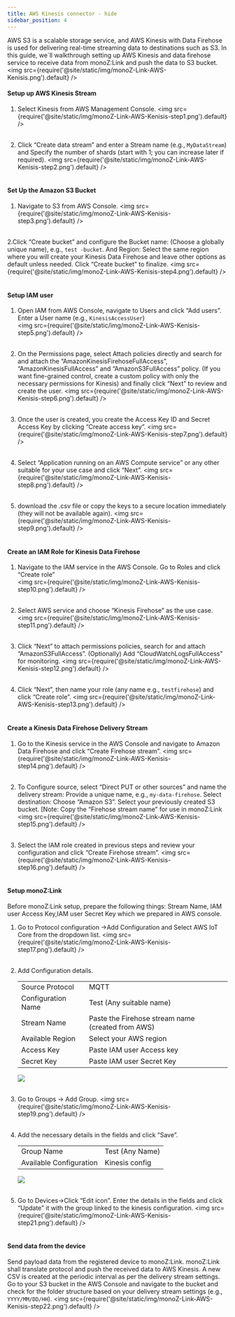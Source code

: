 ```yaml
---
title: AWS Kinesis connector - hide
sidebar_position: 4
---
```

AWS S3 is a scalable storage service, and AWS Kinesis with Data Firehose is used for delivering real-time streaming data to destinations such as S3. In this guide, we`ll walkthrough setting up AWS Kinesis and data firehose service to receive data from monoZ:Link and push the data to S3 bucket.
<img src={require('@site/static/img/monoZ-Link-AWS-Kenisis.png').default} />


#### Setup up AWS Kinesis Stream
1. Select Kinesis from AWS Management Console. 
    <img src={require('@site/static/img/monoZ-Link-AWS-Kenisis-step1.png').default} /><br /><br />
 

2. Click “Create data stream” and enter a Stream name (e.g., `MyDataStream`) and Specify the number of shards (start with 1; you can increase later if required).
    <img src={require('@site/static/img/monoZ-Link-AWS-Kenisis-step2.png').default} /><br /><br />

 

#### Set Up the Amazon S3 Bucket
1. Navigate to S3 from AWS Console. 
    <img src={require('@site/static/img/monoZ-Link-AWS-Kenisis-step3.png').default} /><br /><br />
 

2.Click “Create bucket” and configure the Bucket name: (Choose a globally unique name), e.g., `test -bucket`. And Region:  Select the same region where you will create your Kinesis Data Firehose and leave other options as default unless needed. Click “Create bucket” to finalize.
    <img src={require('@site/static/img/monoZ-Link-AWS-Kenisis-step4.png').default} /><br /><br />

#### Setup IAM user
1. Open IAM from AWS Console, navigate to Users and click “Add users”. Enter a User name (e.g., `KinesisAccessUser`)  
    <img src={require('@site/static/img/monoZ-Link-AWS-Kenisis-step5.png').default} /><br /><br />

2. On the Permissions page, select Attach policies directly and search for and attach the “AmazonKinesisFirehoseFullAccess”, “AmazonKinesisFullAccess” and “AmazonS3FullAccess” policy. (If you want fine-grained control, create a custom policy with only the necessary permissions for Kinesis) and finally click “Next” to review and create the user.
    <img src={require('@site/static/img/monoZ-Link-AWS-Kenisis-step6.png').default} /><br /><br />
 

3. Once the user is created, you create the Access Key ID and Secret Access Key by clicking “Create access key”.
    <img src={require('@site/static/img/monoZ-Link-AWS-Kenisis-step7.png').default} /><br /><br />
 

4. Select “Application running on an AWS Compute service” or any other suitable for your use case and click “Next”.
    <img src={require('@site/static/img/monoZ-Link-AWS-Kenisis-step8.png').default} /><br /><br />
 
 
5. download the .csv file or copy the keys to a secure location immediately (they will not be available again).
    <img src={require('@site/static/img/monoZ-Link-AWS-Kenisis-step9.png').default} /><br /><br />
 

#### Create an IAM Role for Kinesis Data Firehose
1. Navigate to the IAM service in the AWS Console. Go to Roles and click “Create role”  
    <img src={require('@site/static/img/monoZ-Link-AWS-Kenisis-step10.png').default} /><br /><br />

2. Select AWS service and choose “Kinesis Firehose” as the use case.
    <img src={require('@site/static/img/monoZ-Link-AWS-Kenisis-step11.png').default} /><br /><br />
 

3. Click “Next” to attach permissions policies, search for and attach “AmazonS3FullAccess”. (Optionally) Add “CloudWatchLogsFullAccess” for monitoring.
    <img src={require('@site/static/img/monoZ-Link-AWS-Kenisis-step12.png').default} /><br /><br />

4. Click “Next”, then name your role (any name e.g., `testfirehose`) and click “Create role”.
    <img src={require('@site/static/img/monoZ-Link-AWS-Kenisis-step13.png').default} /><br /><br />
 

#### Create a Kinesis Data Firehose Delivery Stream
1. Go to the Kinesis service in the AWS Console and navigate to Amazon Data Firehose and click “Create Firehose stream”.
    <img src={require('@site/static/img/monoZ-Link-AWS-Kenisis-step14.png').default} /><br /><br />

2. To Configure source, select “Direct PUT or other sources” and name the delivery stream: Provide a unique name, e.g., `my-data-firehose`. Select destination: Choose “Amazon S3”. Select your previously created S3 bucket. [Note: Copy the “Firehose stream name” for use in monoZ:Link
    <img src={require('@site/static/img/monoZ-Link-AWS-Kenisis-step15.png').default} /><br /><br />
 
 

3. Select the IAM role created in previous steps and review your configuration and click “Create Firehose stream”.
    <img src={require('@site/static/img/monoZ-Link-AWS-Kenisis-step16.png').default} /><br /><br />

#### Setup monoZ:Link
Before monoZ:Link setup, prepare the following things: Stream Name, IAM user Access Key,IAM user Secret Key which we prepared in AWS console.


1. Go to Protocol configuration →Add Configuration and Select AWS IoT Core from the dropdown list.
    <img src={require('@site/static/img/monoZ-Link-AWS-Kenisis-step17.png').default} /><br /><br />
 

2. Add Configuration details.
    <table>
        <tr><td>Source Protocol	</td><td>MQTT</td></tr>
        <tr><td>Configuration Name	</td><td>Test (Any suitable name)</td></tr>
        <tr><td>Stream Name	</td><td>Paste the Firehose stream name (created from AWS)</td></tr>
        <tr><td>Available Region	</td><td>Select your AWS region</td></tr>
        <tr><td>Access Key	</td><td>Paste IAM user Access key</td></tr>
        <tr><td>Secret Key	</td><td>Paste IAM user Secret Key</td></tr>
    </table>
    <img src={require('@site/static/img/monoZ-Link-AWS-Kenisis-step18.png').default} /><br /><br />

 

3. Go to Groups → Add Group.
    <img src={require('@site/static/img/monoZ-Link-AWS-Kenisis-step19.png').default} /><br /><br />
 

4. Add the necessary details in the fields and click “Save”.
    <table>
        <tr><td>Group Name	</td><td>Test (Any Name)</td></tr>
        <tr><td>Available Configuration	</td><td>Kinesis config</td></tr>
    </table>
    <img src={require('@site/static/img/monoZ-Link-AWS-Kenisis-step20.png').default} /><br /><br />

 

5. Go to Devices→Click “Edit icon”. Enter the details in the fields and
click “Update” it with the group linked to the kinesis configuration.
    <img src={require('@site/static/img/monoZ-Link-AWS-Kenisis-step21.png').default} /><br /><br />


#### Send data from the device
Send payload data from the registered device to monoZ:Link. monoZ:Link shall translate protocol and push the received data to AWS Kinesis. A new CSV is created at the periodic interval as per the delivery stream settings. Go to your S3 bucket in the AWS Console and navigate to the bucket and check for the folder structure based on your delivery stream settings (e.g., `YYYY/MM/DD/HH`). 
    <img src={require('@site/static/img/monoZ-Link-AWS-Kenisis-step22.png').default} /><br /><br />